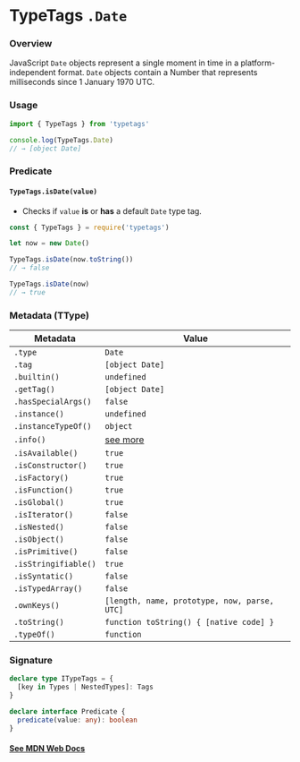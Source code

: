 # TypeTags `.Date`

### Overview

JavaScript `Date` objects represent a single moment in time in a platform-independent format. `Date` objects contain a Number that represents milliseconds since 1 January 1970 UTC.

### Usage

```js
import { TypeTags } from 'typetags'

console.log(TypeTags.Date)
// → [object Date]
```

### Predicate

#### `TypeTags.isDate(value)`

- Checks if `value` **is** or **has** a default `Date` type tag.

```js
const { TypeTags } = require('typetags')

let now = new Date()

TypeTags.isDate(now.toString())
// → false

TypeTags.isDate(now)
// → true
```

### Metadata (TType)

| Metadata             | Value                                        |
| -------------------- | -------------------------------------------- |
| `.type`              | `Date`                                       |
| `.tag`               | `[object Date]`                              |
| `.builtin()`         | `undefined`                                  |
| `.getTag()`          | `[object Date]`                              |
| `.hasSpecialArgs()`  | `false`                                      |
| `.instance()`        | `undefined`                                  |
| `.instanceTypeOf()`  | `object`                                     |
| `.info()`            | [see more]()                                 |
| `.isAvailable()`     | `true`                                       |
| `.isConstructor()`   | `true`                                       |
| `.isFactory()`       | `true`                                       |
| `.isFunction()`      | `true`                                       |
| `.isGlobal()`        | `true`                                       |
| `.isIterator()`      | `false`                                      |
| `.isNested()`        | `false`                                      |
| `.isObject()`        | `false`                                      |
| `.isPrimitive()`     | `false`                                      |
| `.isStringifiable()` | `true`                                       |
| `.isSyntatic()`      | `false`                                      |
| `.isTypedArray()`    | `false`                                      |
| `.ownKeys()`         | `[length, name, prototype, now, parse, UTC]` |
| `.toString()`        | `function toString() { [native code] }`      |
| `.typeOf()`          | `function`                                   |

### Signature

```ts
declare type ITypeTags = {
  [key in Types | NestedTypes]: Tags
}

declare interface Predicate {
  predicate(value: any): boolean
}
```

#### [See MDN Web Docs](https://developer.mozilla.org/en-US/docs/Web/JavaScript/Reference/Global_Objects/Date)
